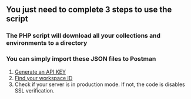 ## You just need to complete 3 steps to use the script
### The PHP script will download all your collections and environments to a directory
### You can simply import these JSON files to Postman

1. [Generate an API KEY](https://go.postman.co/settings/me/api-keys)
2. [Find your workspace ID](https://support.postman.com/hc/en-us/articles/5063785095319-How-to-find-the-ID-of-an-element-in-Postman)
3. Check if your server is in production mode. If not, the code is disables SSL verification.
